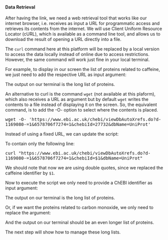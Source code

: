 <script>
import Alert from "$components/Alert.svelte";
import Execute from "$components/Execute.svelte";
</script>

#### Data Retrieval

After having the link, we need a web retrieval tool that works like our internet
browser, i.e. receives as input a URL for programmatic access and retrieves
its contents from the internet. We will use Client Uniform Resource Locator
(cURL), which is available as a command line tool, and allows us to download
the result of opening a URL directly into a file.

<Alert>The `curl` command here at this platform will be replaced by a local version to access the data locally instead of online due to access restrictions. However, the same command will work just fine in your local terminal.</Alert>

For example, to display in our screen the list of proteins related to caffeine,
we just need to add the respective URL as input argument:

<Execute command="curl 'https://www.ebi.ac.uk/chebi/viewDbAutoXrefs.do?d-1169080-e=1&6578706f7274=1&chebiId=27732&dbName=UniProt'" />

The output on our terminal is the long list of proteins.

An alternative to curl is the command `wget` (not available at this plaform), which also receives a URL as argument but by default `wget` writes the contents to a file instead of displaying it on the screen. So, the equivalent command, is to add the -O- option to select where the contents is placed.

<pre class="code border p-2" style="white-space: pre-wrap">wget -O- 'https://www.ebi.ac.uk/chebi/viewDbAutoXrefs.do?d-1169080-=1&6578706f7274=1&chebiId=27732&dbName=UniProt'</pre>

Instead of using a fixed URL, we can update the script:

<Execute command="nano getproteins.sh" />

To contain only the following line:

<pre class="code border p-2" style="white-space: pre-wrap">curl "https://www.ebi.ac.uk/chebi/viewDbAutoXrefs.do?d-1169080-=1&6578706f7274=1&chebiId=$1&dbName=UniProt"</pre>

We should note that now we are using double quotes, since we replaced the
caffeine identifier by `$1`.

Now to execute the script we only need to provide a ChEBI identifier as input argument:

<Execute command="./getproteins.sh 27732" />

The output on our terminal is the long list of proteins.

Or, if we want the proteins related to carbon monoxide, we only need to
replace the argument:

<Execute command="./getproteins.sh 17245" />

And the output on our terminal should be an even longer list of proteins.

The next step will show how to manage these long lists.
